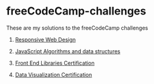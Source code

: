 # freeCodeCamp-challenges
These are my solutions to the freeCodeCamp challenges

1. [Responsive Web Design](https://github.com/DraciVik/freeCodeCamp-challenges/tree/master/Responsive-Web-Design)

2. [JavaScript Algorithms and data structures](https://github.com/DraciVik/freeCodeCamp-challenges/tree/master/Javascript-Algorithms-And-Data-Structures)

3. [Front End Libraries Certification](https://github.com/DraciVik/freeCodeCamp-challenges/tree/master/Front-End-Libraries-Certification)

4. [Data Visualization Certification](https://github.com/DraciVik/freeCodeCamp-challenges/tree/master/Data-Visualization-Certification)
